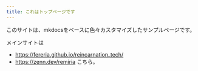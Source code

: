 ```yaml
---
title: これはトップページです
---
```


このサイトは、mkdocsをベースに色々カスタマイズしたサンプルページです。

メインサイトは
* https://fereria.github.io/reincarnation_tech/
* https://zenn.dev/remiria
こちら。